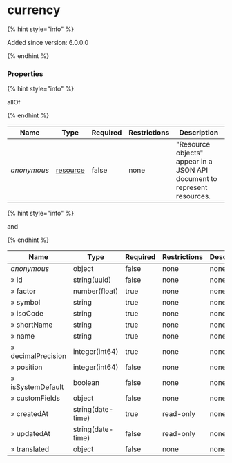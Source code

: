 
# currency

{% hint style="info" %}

Added since version: 6.0.0.0

{% endhint %}

### Properties

{% hint style="info" %}

allOf

{% endhint %}

|Name|Type|Required|Restrictions|Description|
|---|---|---|---|---|
|*anonymous*|[resource](/schema/resource)|false|none|"Resource objects" appear in a JSON API document to represent resources.|

{% hint style="info" %}

and

{% endhint %}

|Name|Type|Required|Restrictions|Description|
|---|---|---|---|---|
|*anonymous*|object|false|none|none|
|» id|string(uuid)|false|none|none|
|» factor|number(float)|true|none|none|
|» symbol|string|true|none|none|
|» isoCode|string|true|none|none|
|» shortName|string|true|none|none|
|» name|string|true|none|none|
|» decimalPrecision|integer(int64)|true|none|none|
|» position|integer(int64)|false|none|none|
|» isSystemDefault|boolean|false|none|none|
|» customFields|object|false|none|none|
|» createdAt|string(date-time)|true|read-only|none|
|» updatedAt|string(date-time)|false|read-only|none|
|» translated|object|false|none|none|
